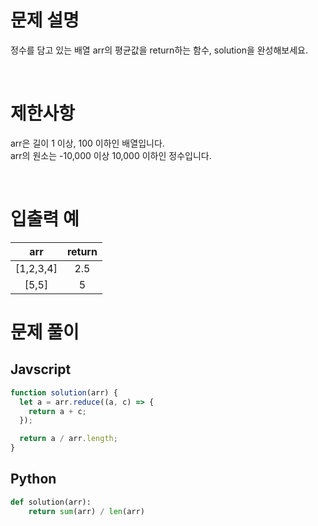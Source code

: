 # 문제 설명

정수를 담고 있는 배열 arr의 평균값을 return하는 함수, solution을 완성해보세요.

<br />
 
# 제한사항
arr은 길이 1 이상, 100 이하인 배열입니다. <br />
arr의 원소는 -10,000 이상 10,000 이하인 정수입니다. <br />

<br />
 
# 입출력 예
arr	|return
:-:|:-:
[1,2,3,4]	|2.5
[5,5]|5

# 문제 풀이

## Javscript

```js
function solution(arr) {
  let a = arr.reduce((a, c) => {
    return a + c;
  });

  return a / arr.length;
}
```

## Python

```py
def solution(arr):
    return sum(arr) / len(arr)
```
